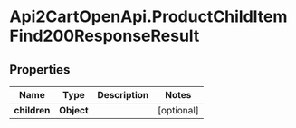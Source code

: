 # Api2CartOpenApi.ProductChildItemFind200ResponseResult

## Properties

Name | Type | Description | Notes
------------ | ------------- | ------------- | -------------
**children** | **Object** |  | [optional] 


